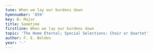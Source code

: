 ```yaml
---
tune: When we lay our burdens down
hymnnumber: '859'
key: B♭ Major
title: Sometime
firstline: When we lay our burdens down
topic: 'The Home Eternal; Special Selections: Choir or Quartet'
author: F. E. Belden
year: '-'
---
```

